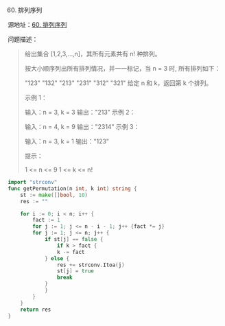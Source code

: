 60. 排列序列

源地址：[60. 排列序列](https://leetcode-cn.com/problems/permutation-sequence/)

问题描述：

>给出集合 [1,2,3,...,n]，其所有元素共有 n! 种排列。
>
>按大小顺序列出所有排列情况，并一一标记，当 n = 3 时, 所有排列如下：
>
>"123"
>"132"
>"213"
>"231"
>"312"
>"321"
>给定 n 和 k，返回第 k 个排列。
>
> 
>
>示例 1：
>
>输入：n = 3, k = 3
>输出："213"
>示例 2：
>
>输入：n = 4, k = 9
>输出："2314"
>示例 3：
>
>输入：n = 3, k = 1
>输出："123"
>
>
>提示：
>
>1 <= n <= 9
>1 <= k <= n!

``` go
import "strconv"
func getPermutation(n int, k int) string {
    st := make([]bool, 10)
    res := ""

    for i := 0; i < n; i++ {
        fact := 1
        for j := 1; j <= n - i - 1; j++ {fact *= j}
        for j := 1; j <= n; j++ {
            if st[j] == false {
                if k > fact { 
                k -= fact
            } else {
                res += strconv.Itoa(j)
                st[j] = true
                break
            }
            }
        }
    }
    return res
}
```



